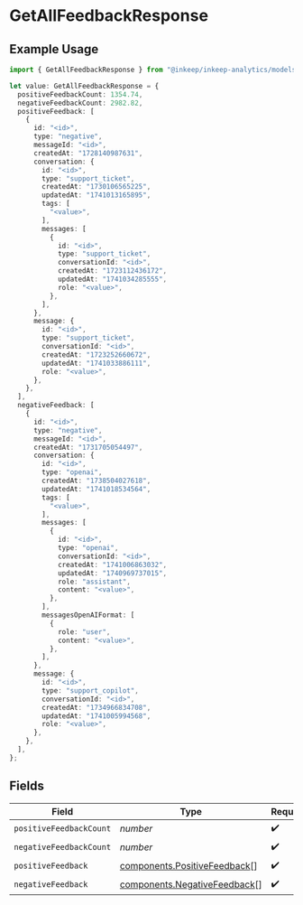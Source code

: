 # GetAllFeedbackResponse

## Example Usage

```typescript
import { GetAllFeedbackResponse } from "@inkeep/inkeep-analytics/models/components";

let value: GetAllFeedbackResponse = {
  positiveFeedbackCount: 1354.74,
  negativeFeedbackCount: 2982.82,
  positiveFeedback: [
    {
      id: "<id>",
      type: "negative",
      messageId: "<id>",
      createdAt: "1728140987631",
      conversation: {
        id: "<id>",
        type: "support_ticket",
        createdAt: "1730106565225",
        updatedAt: "1741013165895",
        tags: [
          "<value>",
        ],
        messages: [
          {
            id: "<id>",
            type: "support_ticket",
            conversationId: "<id>",
            createdAt: "1723112436172",
            updatedAt: "1741034285555",
            role: "<value>",
          },
        ],
      },
      message: {
        id: "<id>",
        type: "support_ticket",
        conversationId: "<id>",
        createdAt: "1723252660672",
        updatedAt: "1741033886111",
        role: "<value>",
      },
    },
  ],
  negativeFeedback: [
    {
      id: "<id>",
      type: "negative",
      messageId: "<id>",
      createdAt: "1731705054497",
      conversation: {
        id: "<id>",
        type: "openai",
        createdAt: "1738504027618",
        updatedAt: "1741018534564",
        tags: [
          "<value>",
        ],
        messages: [
          {
            id: "<id>",
            type: "openai",
            conversationId: "<id>",
            createdAt: "1741006863032",
            updatedAt: "1740969737015",
            role: "assistant",
            content: "<value>",
          },
        ],
        messagesOpenAIFormat: [
          {
            role: "user",
            content: "<value>",
          },
        ],
      },
      message: {
        id: "<id>",
        type: "support_copilot",
        conversationId: "<id>",
        createdAt: "1734966834708",
        updatedAt: "1741005994568",
        role: "<value>",
      },
    },
  ],
};
```

## Fields

| Field                                                                        | Type                                                                         | Required                                                                     | Description                                                                  |
| ---------------------------------------------------------------------------- | ---------------------------------------------------------------------------- | ---------------------------------------------------------------------------- | ---------------------------------------------------------------------------- |
| `positiveFeedbackCount`                                                      | *number*                                                                     | :heavy_check_mark:                                                           | N/A                                                                          |
| `negativeFeedbackCount`                                                      | *number*                                                                     | :heavy_check_mark:                                                           | N/A                                                                          |
| `positiveFeedback`                                                           | [components.PositiveFeedback](../../models/components/positivefeedback.md)[] | :heavy_check_mark:                                                           | N/A                                                                          |
| `negativeFeedback`                                                           | [components.NegativeFeedback](../../models/components/negativefeedback.md)[] | :heavy_check_mark:                                                           | N/A                                                                          |